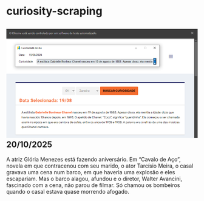 # curiosity-scraping
![Budget](./execucao.png)
20/10/2025
-
A atriz Glória Menezes está fazendo aniversário. Em “Cavalo de Aço”, novela em que contracenou com seu marido, o ator Tarcísio Meira, o casal gravava uma cena num barco, em que haveria uma explosão e eles escapariam. Mas o barco alagou, afundou e o diretor, Walter Avancini, fascinado com a cena, não parou de filmar. Só chamou os bombeiros quando o casal estava quase morrendo afogado.
